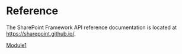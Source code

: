 # Reference
The SharePoint Framework API reference documentation is located at https://sharepoint.github.io/.

[Module1](module1.md)
